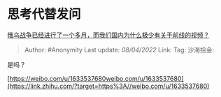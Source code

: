 # 思考代替发问
[俄乌战争已经进行了一个多月，而我们国内为什么极少有关于前线的视频？](https://www.zhihu.com/question/525283863/answer/2423649990)

> Author: #Anonymity
> Last update: *08/04/2022*
> Link:
> Tag:
> 沙海拾金:

是吗？

[https://weibo.com/u/1633537680​weibo.com/u/1633537680](https://link.zhihu.com/?target=https%3A//weibo.com/u/1633537680)
